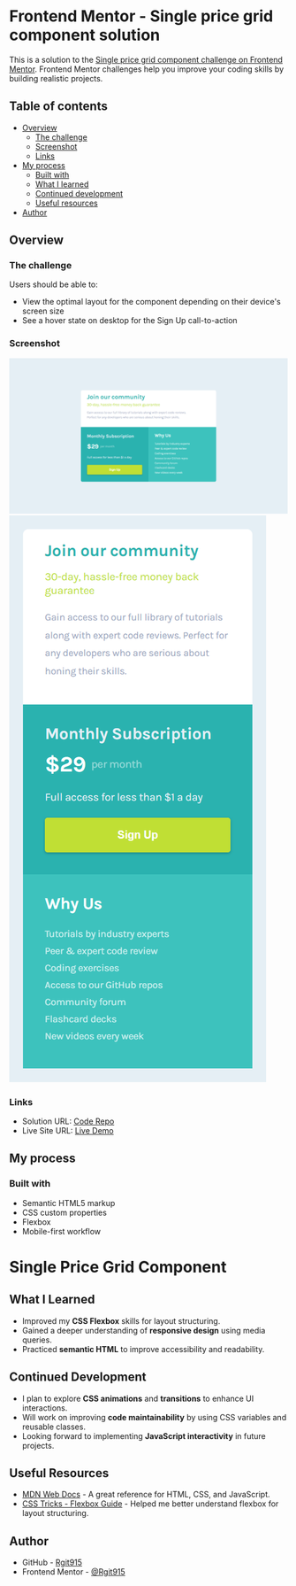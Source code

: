 # Frontend Mentor - Single price grid component solution

This is a solution to the [Single price grid component challenge on Frontend Mentor](https://www.frontendmentor.io/challenges/single-price-grid-component-5ce41129d0ff452fec5abbbc). Frontend Mentor challenges help you improve your coding skills by building realistic projects.

## Table of contents

- [Overview](#overview)
  - [The challenge](#the-challenge)
  - [Screenshot](#screenshot)
  - [Links](#links)
- [My process](#my-process)
  - [Built with](#built-with)
  - [What I learned](#what-i-learned)
  - [Continued development](#continued-development)
  - [Useful resources](#useful-resources)
- [Author](#author)

## Overview

### The challenge

Users should be able to:

- View the optimal layout for the component depending on their device's screen size
- See a hover state on desktop for the Sign Up call-to-action

### Screenshot

![Single price grid component Desktop preview](https://github.com/Rgit915/single-price-grid-component/blob/main/screenshots/single-price-grid-component-desktop-solution-preview.png)
![Single price grid component Mobile preview](https://github.com/Rgit915/single-price-grid-component/blob/main/screenshots/single-price-grid-component-mobile-solution-preview.png)

### Links

- Solution URL: [Code Repo](https://github.com/Rgit915/single-price-grid-component)
- Live Site URL: [Live Demo](https://rgit915.github.io/single-price-grid-component/)

## My process

### Built with

- Semantic HTML5 markup
- CSS custom properties
- Flexbox
- Mobile-first workflow
# Single Price Grid Component

## What I Learned
- Improved my **CSS Flexbox** skills for layout structuring.
- Gained a deeper understanding of **responsive design** using media queries.
- Practiced **semantic HTML** to improve accessibility and readability.

## Continued Development
- I plan to explore **CSS animations** and **transitions** to enhance UI interactions.
- Will work on improving **code maintainability** by using CSS variables and reusable classes.
- Looking forward to implementing **JavaScript interactivity** in future projects.

## Useful Resources
- [MDN Web Docs](https://developer.mozilla.org/) - A great reference for HTML, CSS, and JavaScript.
- [CSS Tricks - Flexbox Guide](https://css-tricks.com/snippets/css/a-guide-to-flexbox/) - Helped me better understand flexbox for layout structuring.



## Author

- GitHub - [Rgit915](https://github.com/Rgit915)
- Frontend Mentor - [@Rgit915](https://www.frontendmentor.io/profile/Rgit915)
